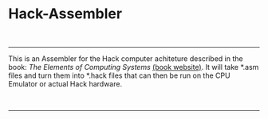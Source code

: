 # Hack-Assembler

<br />

---

This is an Assembler for the Hack computer achiteture described in the book: *The Elements of Computing Systems* [(book website)](http://www.nand2tetris.org). It will take *.asm files and turn them into *.hack files that can then be run on the CPU Emulator or actual Hack hardware.

<br />

---

